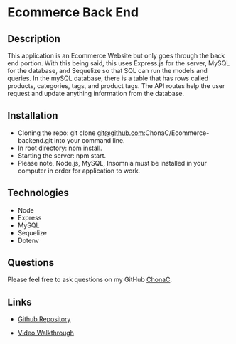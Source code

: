 # Ecommerce Back End

## Description
This application is an Ecommerce Website but only goes through the back end portion. With this being said, this uses Express.js for the server, MySQL for the database, and Sequelize so that SQL can run the models and queries. In the mySQL database, there is a table that has rows called products, categories, tags, and product tags. The API routes help the user request and update anything information from the database.

## Installation
* Cloning the repo: git clone git@github.com:ChonaC/Ecommerce-backend.git into your command line.
* In root directory: npm install.
* Starting the server: npm start.
* Please note, Node.js, MySQL, Insomnia must be installed in your computer in order for application to work.

## Technologies
* Node
* Express
* MySQL
* Sequelize
* Dotenv

## Questions
Please feel free to ask questions on my GitHub [ChonaC][github-chona].

## Links

* [Github Repository][github-repo]

* [Video Walkthrough](chrome-extension://mmeijimgabbpbgpdklnllpncmdofkcpn/app.html#/files/3b18ea20-b85c-4d0a-yc44-e8a832214a17)




[github-chona]: https://github.com/ChonaC
[github-repo]: https://github.com/ChonaC/Ecommerce-backend